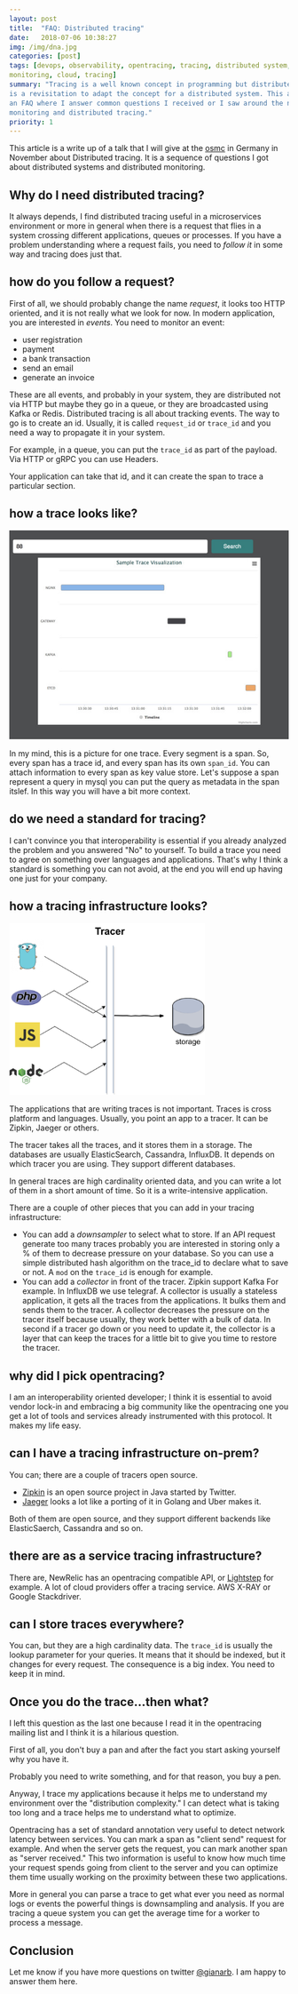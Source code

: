 ```yaml
---
layout: post
title:  "FAQ: Distributed tracing"
date:   2018-07-06 10:38:27
img: /img/dna.jpg
categories: [post]
tags: [devops, observability, opentracing, tracing, distributed system,
monitoring, cloud, tracing]
summary: "Tracing is a well known concept in programming but distributed tracing
is a revisitation to adapt the concept for a distributed system. This article is
an FAQ where I answer common questions I received or I saw around the net about
monitoring and distributed tracing."
priority: 1
---
```

This article is a write up of a talk that I will give at the
[osmc](https://osmc.de) in Germany in November about Distributed tracing.
It is a sequence of questions I got about distributed systems and distributed
monitoring.

## Why do I need distributed tracing?
It always depends, I find distributed tracing useful in a microservices
environment or more in general when there is a request that flies in a system
crossing different applications, queues or processes.
If you have a problem understanding where a request fails, you need to
*follow it* in some way and tracing does just that.

## how do you follow a request?
First of all, we should probably change the name *request*, it looks too HTTP
oriented, and it is not really what we look for now. In modern application, you
are interested in *events*.  You need to monitor an event:

* user registration
* payment
* a bank transaction
* send an email
* generate an invoice

These are all events, and probably in your system, they are distributed not via
HTTP but maybe they go in a queue, or they are broadcasted using Kafka or Redis.
Distributed tracing is all about tracking events. The way to go is to create an
id. Usually, it is called `request_id` or `trace_id` and you need a way to
propagate it in your system.

For example, in a queue, you can put the `trace_id` as part of the payload. Via
HTTP or gRPC you can use Headers.

Your application can take that id, and it can create the span to trace a
particular section.

## how a trace looks like?

<img src="/img/trace.jpg" alt="How I image a trace for a distributed tracing
app" class="img-responsive">

In my mind, this is a picture for one trace. Every segment is a span.
So, every span has a trace id, and every span has its own `span_id`.
You can attach information to every span as key value store. Let's suppose a
span represent a query in mysql you can put the query as metadata in the span
itslef. In this way you will have a bit more context.

## do we need a standard for tracing?

I can't convince you that interoperability is essential if you already analyzed
the problem and you answered "No" to yourself.
To build a trace you need to agree on something over languages and
applications.
That's why I think a standard is something you can not avoid, at the end you
will end up having one just for your company.

## how a tracing infrastructure looks?

<img src="/img/tracing_infra.png" style="width:70%" alt="Sketch of tracing infrastructure." class="img-responsive">

The applications that are writing traces is not important. Traces is cross
platform and languages. Usually, you
point an app to a tracer. It can be Zipkin, Jaeger or others.

The tracer takes all the traces, and it stores them in a storage. The databases are
usually ElasticSearch, Cassandra, InfluxDB. It depends on which tracer you are
using. They support different databases.

In general traces are high cardinality oriented data, and you can write a lot
of them in a short amount of time. So it is a write-intensive
application.

There are a couple of other pieces that you can add in your tracing
infrastructure:

* You can add a *downsampler* to select what to store. If an API request generate
  too many traces probably you are interested in storing only a % of them to
  decrease pressure on your database. So you can use a simple distributed hash
  algorithm on the trace_id to declare what to save or not. A `mod` on the
  `trace_id` is enough for example.
* You can add a *collector* in front of the tracer. Zipkin support Kafka For
  example. In InfluxDB we use telegraf. A collector is usually  a stateless
  application, it gets all the traces from the applications. It bulks them and
  sends them to the tracer. A collector decreases the pressure on the tracer
  itself because usually, they work better with a bulk of data. In second if a
  tracer go down or you need to update it, the collector is a layer that can
  keep the traces for a little bit to give you time to restore the tracer.

## why did I pick opentracing?

I am an interoperability oriented developer; I think it is essential to avoid
vendor lock-in and embracing a big community like the opentracing one you get
a lot of tools and services already instrumented with this protocol.  It makes
my life easy.

## can I have a tracing infrastructure on-prem?

You can; there are a couple of tracers open source.

* [Zipkin](https://zipkin.io/) is an open source
project in Java started by Twitter.
* [Jaeger](https://github.com/jaegertracing/jaeger) looks a lot like a porting of
it in Golang and Uber makes it.

Both of them are open source, and they support different backends like
ElasticSaerch, Cassandra and so on.

## there are as a service tracing infrastructure?

There are, NewRelic has an opentracing compatible API, or
[Lightstep](https://lightstep.com/) for example.  A lot of cloud providers offer
a tracing service. AWS X-RAY or Google Stackdriver.

## can I store traces everywhere?

You can, but they are a high cardinality data. The `trace_id` is usually the
lookup parameter for your queries. It means that it should be indexed, but it
changes for every request. The consequence is a big index.
You need to keep it in mind.

## Once you do the trace...then what?

I left this question as the last one because I read it in the opentracing
mailing list and I think it is a hilarious question.

First of all, you don't buy a pan and after the fact you start asking yourself
why you have it.

Probably you need to write something, and for that reason, you
buy a pen.

Anyway, I trace my applications because it helps me to understand my environment
over the "distribution complexity." I can detect what is taking too long and a
trace helps me to understand what to optimize.

Opentracing has a set of standard annotation very useful to detect network
latency between services. You can mark a span as "client send" request for
example. And when the server gets the request, you can mark another span as
"server received." This two information is useful to know how much time your
request spends going from client to the server and you can optimize them time
usually working on the proximity between these two applications.

More in general you can parse a trace to get what ever you need as normal logs
or events the powerful things is downsampling and analysis.
If you are tracing a queue system you can get the average time for a worker to
process a message.

## Conclusion

Let me know if you have more questions on twitter
[@gianarb](https://twitter.com/gianarb). I am happy to answer them here.
